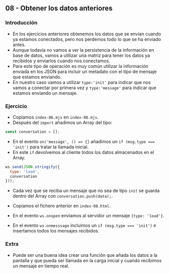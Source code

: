## 08 - Obtener los datos anteriores

### Introducción

- En los ejercicios anteriores obtenemos los datos que se envían cuando ya estamos conectados, pero nos perdemos todo lo que se ha enviado antes.
- Aunque todavía no vamos a ver la persistencia de la información en base de datos, vamos a utilizar una matriz para tener los datos ya recibidos y enviarlos cuando nos conectamos.
- Para este tipo de operación es muy común utilizar la información enviada en los JSON para incluir un metadato con el tipo de mensaje que estamos enviando.
- En nuestro caso vamos a utilizar `type:'init'` para indicar que nos vamos a conectar por primera vez y `type:'message'` para indicar que estamos enviando un mensaje.

### Ejercicio

- Copiamos `index-06.mjs` en `index-08.mjs`.
- Después del `import` añadimos un Array del tipo:
```js
const conversation = [];
```

- En el evento `on('message', () => {}` añadimos un `if (msg.type === 'init')` para tratar la llamada inicial.
- En este `if` devolvemos al cliente todos los datos almacenados en el Array.
```js
ws.send(JSON.stringify({
  type: 'load',
  conversation
}));
```
- Cada vez que se reciba un mensaje que no sea de tipo `init` se guarda dentro del Array con `conversation.push(data);`.


- Copiamos el fichero anterior en `index-08.html`.
- En el evento `ws.onopen` enviamos al servidor un mensaje `{type: 'load'}`.
- En el evento `ws.onmesssage` incluimos un `if (msg.type === 'init')` e insertamos todos los mensajes recibidos.


### Extra

- Puede ser una buena idea crear una función que añada los datos a la pantalla y que pueda ser llamada en la carga inicial y cuando recibimos un mensaje en tiempo real.
